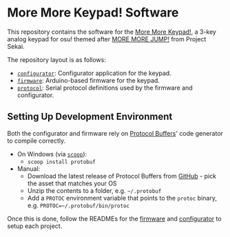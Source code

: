 # More More Keypad! Software

This repository contains the software for the [More More Keypad!](https://github.com/Ace4896/more-more-keypad), a 3-key analog keypad for osu! themed after [MORE MORE JUMP!](https://www.sekaipedia.org/wiki/MORE_MORE_JUMP!) from Project Sekai.

The repository layout is as follows:

- [`configurator`](./configurator): Configurator application for the keypad.
- [`firmware`](./firmware): Arduino-based firmware for the keypad.
- [`protocol`](./protocol): Serial protocol definitions used by the firmware and configurator.

## Setting Up Development Environment

Both the configurator and firmware rely on [Protocol Buffers](https://protobuf.dev/)' code generator to compile correctly.

- On Windows (via [`scoop`](https://github.com/ScoopInstaller/Scoop)):
  - `scoop install protobuf`
- Manual:
  - Download the latest release of Protocol Buffers from [GitHub](https://github.com/protocolbuffers/protobuf/releases) - pick the asset that matches your OS
  - Unzip the contents to a folder, e.g. `~/.protobuf`
  - Add a `PROTOC` environment variable that points to the `protoc` binary, e.g. `PROTOC=~/.protobuf/bin/protoc`

Once this is done, follow the READMEs for the [firmware](./firmware/) and [configurator](./configurator/) to setup each project.
